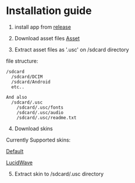 # Installation guide

1. install app from [release](https://github.com/SieR-VR/usc-app/releases)

2. Download asset files [Asset](https://github.com/SieR-VR/usc-app/releases/tag/Assets)

3. Extract asset files as '.usc' on /sdcard directory

file structure:

```
/sdcard
  /sdcard/DCIM
  /sdcard/Android
  etc..

And also
  /sdcard/.usc
    /sdcard/.usc/fonts
    /sdcard/.usc/audio
    /sdcard/.usc/readme.txt
```

4. Download skins

Currently Supported skins:

[Default](https://github.com/SieR-VR/usc-default-android/releases)

[LucidWave](https://github.com/SieR-VR/LucidWave-Android/releases)

5. Extract skin to /sdcard/.usc directory 
